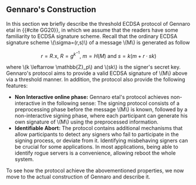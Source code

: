 ## Gennaro's Construction

In this section we briefly describe the threshold ECDSA protocol of Gennaro etal in {{#cite GG20}}, in which we assume that the readers have some familiarity to ECDSA signature scheme. Recall that the ordinary ECDSA signature scheme \\(\sigma=(r,s)\\) of a message \\(M\\) is generated as follow

$$r=R.\mathsf{x},~R=g^{k^{-1}},~m=H(M)~\text{and}~s=k(m+r\cdot sk)$$

where \\(k \leftarrow \mathbb{Z}_p\\) and \\(sk\\) is the signer's secret key. Gennaro's protocol aims to provide a valid ECDSA signature of \\(M\\) above via a threshold manner. In addition, the protocol also provide the following features:

- **Non Interactive online phase:** Gennaro etal's protocol achieves non-interactive in the following sense: The signing protocol consists of a preprocessing phase before the  message \\(M\\) is known, followed by a non-interactive signing phase, where each participant can generate his own signature of \\(M\\) using the preprocessed information.
- **Identifiable Abort:** The protocol contains additional mechanisms that allow participants to detect any signers who fail to participate in the signing process, or deviate from it. Identifying misbehaving signers can be crucial for some applications. In most applications, being able to identify rogue servers is a convenience, allowing reboot the whole system.

To see how the protocol achieve the abovementioned properties, we now move to the actual construction of Gennaro and describe it.  